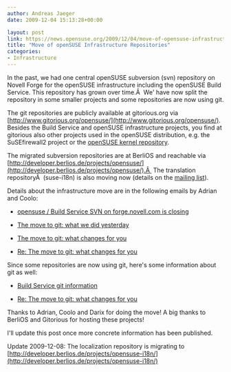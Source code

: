 ```yaml
---
author: Andreas Jaeger
date: 2009-12-04 15:13:28+00:00

layout: post
link: https://news.opensuse.org/2009/12/04/move-of-opensuse-infrastructure-repositories/
title: "Move of openSUSE Infrastructure Repositories"
categories:
- Infrastructure
---
```

In the past, we had one central openSUSE subversion (svn) repository on Novell Forge for the openSUSE infrastructure including the openSUSE Build Service. This repository has grown over time.Â  We' have now split the repository in some smaller projects and some repositories are now using git.

The git repositories are publicly available at gitorious.org via [http://www.gitorious.org/opensuse/](http://www.gitorious.org/opensuse/). Besides the Build Service and openSUSE infrastructure projects, you find at gitorious also other projects used in the openSUSE distribution, e.g. the SuSEfirewall2 project or the [openSUSE kernel repository](https://news.opensuse.org/2009/11/20/opensuse-kernel-repository-is-public/).

The migrated subversion repositories are at BerliOS and reachable via [http://developer.berlios.de/projects/opensuse/](http://developer.berlios.de/projects/opensuse/).Â  The translation repositoryÂ  (suse-i18n) is also moving now (details on the [mailing list](http://lists.opensuse.org/opensuse-translation/2009-12/msg00000.html)).

Details about the infrastructure move are in the following emails by Adrian and Coolo:



	
  * [opensuse / Build Service SVN on forge.novell.com is closing](http://lists.opensuse.org/opensuse-buildservice/2009-12/msg00040.html)

	
  * [The move to git: what we did yesterday](http://lists.opensuse.org/opensuse-buildservice/2009-12/msg00044.html)

	
  * [The move to git: what changes for you](http://lists.opensuse.org/opensuse-buildservice/2009-12/msg00045.html)

	
  * [Re: The move to git: what changes for you](http://lists.opensuse.org/opensuse-buildservice/2009-12/msg00047.html)


Since some repositories are now using git, here's some information about git as well:

	
  * [Build Service git information](http://en.opensuse.org/Build_Service/Run_from_git)

	
  * [Re: The move to git: what changes for you](http://lists.opensuse.org/opensuse-buildservice/2009-12/msg00046.html)


Thanks to Adrian, Coolo and Darix for doing the move! A big thanks to BerliOS and Gitorious for hosting these projects!

I'll update this post once more concrete information has been published.

Update 2009-12-08: The localization repository is migrating to [http://developer.berlios.de/projects/opensuse-i18n/](http://developer.berlios.de/projects/opensuse-i18n/)		
